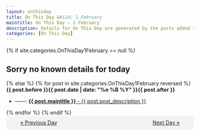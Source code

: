 ```yaml
---
layout: onthisday
title: On This Day &#124; 1 February
maintitle: On This Day — 1 February
description: Details for On This Day are generated by the posts added to the website so the content is subject to changes/updates over time.
categories: [On This Day]
---
```


{% if site.categories.OnThisDay1February == null %}
<h2>Sorry no known details for today</h2>
{% else %}
{% for post in site.categories.OnThisDay1February reversed %}
<strong>{{ post.before }}{{ post.date | date: "%e %B %Y" }}{{ post.after }}</strong>
<ul>
<li> ——: <a class="{{ post.class }}" href="{{ post.url }}"><strong>{{ post.maintitle }}</strong> - {{ post.post_description }}</a></li>
</ul>
{% endfor %}
{% endif %}
<br />
<div style="background-color: #f3f3f3; padding: 10px; border-radius: 5px; text-align: center; display: flex; justify-content: space-evenly;">
<a href="/onthisday/01/01-31">« Previous Day</a>
<span style="visibility:hidden;">[ Visit Leap Year February 29 ]</span>
<a href="/onthisday/02/02-02">Next Day »</a>
</div>
